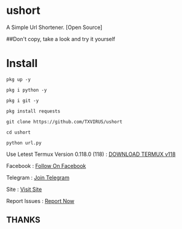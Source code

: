 # ushort
A Simple Url Shortener. [Open Source]

##Don't copy, take a look and try it yourself

# Install

````
pkg up -y
````

````
pkg i python -y
````

````
pkg i git -y
````

````
pkg install requests
````

````
git clone https://github.com/TXVIRUS/ushort
````

````
cd ushort
````

````
python url.py
````


Use Letest Termux Version 0.118.0 (118) : <a href="https://f-droid.org/repo/com.termux_118.apk">DOWNLOAD TERMUX v118</a>

Facebook : <a href="https://facebook.com/T0XICVIRUS">Follow On Facebook</a>

Telegram : <a href="https://t.me/txvirus">Join Telegram</a>

Site : <a href="http://txvirus.akxvau.ml">Visit Site</a>

Report Issues : <a href="http://txvirus.akxvau.ml/contact.php">Report Now</a>

## THANKS
